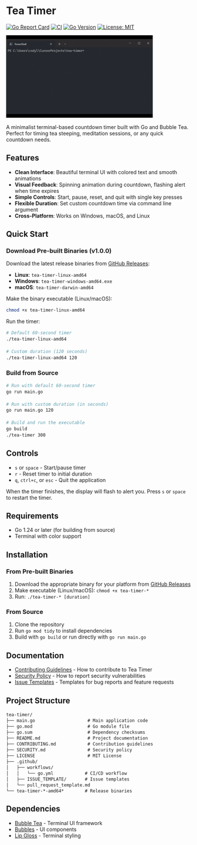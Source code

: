 # Tea Timer

[![Go Report Card](https://goreportcard.com/badge/github.com/Cod-e-Codes/tea-timer)](https://goreportcard.com/report/github.com/Cod-e-Codes/tea-timer)
[![CI](https://github.com/Cod-e-Codes/tea-timer/actions/workflows/go.yml/badge.svg)](https://github.com/Cod-e-Codes/tea-timer/actions/workflows/go.yml)
[![Go Version](https://img.shields.io/badge/Go-1.24+-blue.svg)](https://golang.org)
[![License: MIT](https://img.shields.io/badge/License-MIT-yellow.svg)](https://opensource.org/licenses/MIT)

![Tea Timer Demo](demo.gif)

A minimalist terminal-based countdown timer built with Go and Bubble Tea. Perfect for timing tea steeping, meditation sessions, or any quick countdown needs.

## Features

- **Clean Interface**: Beautiful terminal UI with colored text and smooth animations
- **Visual Feedback**: Spinning animation during countdown, flashing alert when time expires
- **Simple Controls**: Start, pause, reset, and quit with single key presses
- **Flexible Duration**: Set custom countdown time via command line argument
- **Cross-Platform**: Works on Windows, macOS, and Linux

## Quick Start

### Download Pre-built Binaries (v1.0.0)

Download the latest release binaries from [GitHub Releases](https://github.com/Cod-e-Codes/tea-timer/releases/tag/v1.0.0):

- **Linux**: `tea-timer-linux-amd64`
- **Windows**: `tea-timer-windows-amd64.exe`
- **macOS**: `tea-timer-darwin-amd64`

Make the binary executable (Linux/macOS):
```bash
chmod +x tea-timer-linux-amd64
```

Run the timer:
```bash
# Default 60-second timer
./tea-timer-linux-amd64

# Custom duration (120 seconds)
./tea-timer-linux-amd64 120
```

### Build from Source

```bash
# Run with default 60-second timer
go run main.go

# Run with custom duration (in seconds)
go run main.go 120

# Build and run the executable
go build
./tea-timer 300
```

## Controls

- `s` or `space` - Start/pause timer
- `r` - Reset timer to initial duration
- `q`, `ctrl+c`, or `esc` - Quit the application

When the timer finishes, the display will flash to alert you. Press `s` or `space` to restart the timer.

## Requirements

- Go 1.24 or later (for building from source)
- Terminal with color support

## Installation

### From Pre-built Binaries
1. Download the appropriate binary for your platform from [GitHub Releases](https://github.com/Cod-e-Codes/tea-timer/releases/tag/v1.0.0)
2. Make executable (Linux/macOS): `chmod +x tea-timer-*`
3. Run: `./tea-timer-* [duration]`

### From Source
1. Clone the repository
2. Run `go mod tidy` to install dependencies
3. Build with `go build` or run directly with `go run main.go`

## Documentation

- [Contributing Guidelines](CONTRIBUTING.md) - How to contribute to Tea Timer
- [Security Policy](SECURITY.md) - How to report security vulnerabilities
- [Issue Templates](.github/ISSUE_TEMPLATE/) - Templates for bug reports and feature requests

## Project Structure

```
tea-timer/
├── main.go                    # Main application code
├── go.mod                     # Go module file
├── go.sum                     # Dependency checksums
├── README.md                  # Project documentation
├── CONTRIBUTING.md            # Contribution guidelines
├── SECURITY.md                # Security policy
├── LICENSE                    # MIT License
├── .github/
│   ├── workflows/
│   │   └── go.yml            # CI/CD workflow
│   ├── ISSUE_TEMPLATE/       # Issue templates
│   └── pull_request_template.md
└── tea-timer-*-amd64*        # Release binaries
```

## Dependencies

- [Bubble Tea](https://github.com/charmbracelet/bubbletea) - Terminal UI framework
- [Bubbles](https://github.com/charmbracelet/bubbles) - UI components
- [Lip Gloss](https://github.com/charmbracelet/lipgloss) - Terminal styling 
